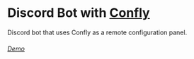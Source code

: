 # Discord Bot with [Confly](https://confly.dev/)

Discord bot that uses Confly as a remote configuration panel.


###### [Demo](https://youtu.be/tWqSiz13Iu8)
